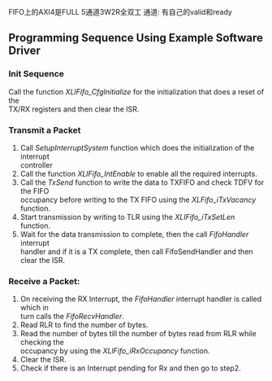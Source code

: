 FIFO上的AXI4是FULL 5通道3W2R全双工
通道: 有自己的valid和ready

## Programming Sequence Using Example Software Driver

### Init Sequence  
Call the function *XLlFifo_CfgInitialize* for the initialization that does a reset of the  
TX/RX registers and then clear the ISR.  
### Transmit a Packet  
1. Call *SetupInterruptSystem* function which does the initialization of the interrupt  
controller  
2. Call the function *XLlFifo_IntEnable* to enable all the required interrupts.  
3. Call the *TxSend* function to write the data to TXFIFO and check TDFV for the FIFO  
occupancy before writing to the TX FIFO using the *XLFifo_iTxVacancy* function.  
4. Start transmission by writing to TLR using the *XLIFifo_iTxSetLen* function.  
5. Wait for the data transmission to complete, then the call *FifoHandler* interrupt  
handler and if it is a TX complete, then call FifoSendHandler and then clear the ISR.  
### Receive a Packet:  
1. On receiving the RX Interrupt, the *FifoHandler* interrupt handler is called which in  
turn calls the *FifoRecvHandler*.
2. Read RLR to find the number of bytes.  
3. Read the number of bytes till the number of bytes read from RLR while checking the  
occupancy by using the *XLlFifo_iRxOccupancy* function.  
4. Clear the ISR.  
5. Check if there is an Interrupt pending for Rx and then go to step2.